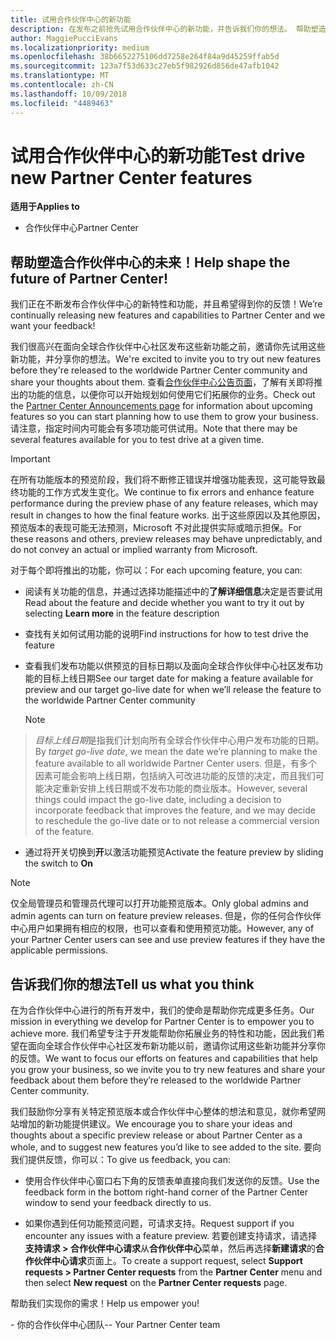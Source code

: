 ```yaml
---
title: 试用合作伙伴中心的新功能
description: 在发布之前抢先试用合作伙伴中心的新功能，并告诉我们你的想法。 帮助塑造合作伙伴中心的未来！
author: MaggiePucciEvans
ms.localizationpriority: medium
ms.openlocfilehash: 38b6652275106dd7258e264f84a9d45259ffab5d
ms.sourcegitcommit: 123a7f53d633c27eb5f982926d856de47afb1042
ms.translationtype: MT
ms.contentlocale: zh-CN
ms.lasthandoff: 10/09/2018
ms.locfileid: "4489463"
---
```

# <a name="test-drive-new-partner-center-features"></a><span data-ttu-id="16afc-104">试用合作伙伴中心的新功能</span><span class="sxs-lookup"><span data-stu-id="16afc-104">Test drive new Partner Center features</span></span>

**<span data-ttu-id="16afc-105">适用于</span><span class="sxs-lookup"><span data-stu-id="16afc-105">Applies to</span></span>**

- <span data-ttu-id="16afc-106">合作伙伴中心</span><span class="sxs-lookup"><span data-stu-id="16afc-106">Partner Center</span></span>

## <a name="help-shape-the-future-of-partner-center"></a><span data-ttu-id="16afc-107">帮助塑造合作伙伴中心的未来！</span><span class="sxs-lookup"><span data-stu-id="16afc-107">Help shape the future of Partner Center!</span></span>

<span data-ttu-id="16afc-108">我们正在不断发布合作伙伴中心的新特性和功能，并且希望得到你的反馈！</span><span class="sxs-lookup"><span data-stu-id="16afc-108">We’re continually releasing new features and capabilities to Partner Center and we want your feedback!</span></span> 

<span data-ttu-id="16afc-109">我们很高兴在面向全球合作伙伴中心社区发布这些新功能之前，邀请你先试用这些新功能，并分享你的想法。</span><span class="sxs-lookup"><span data-stu-id="16afc-109">We're excited to invite you to try out new features before they're released to the worldwide Partner Center community and share your thoughts about them.</span></span> <span data-ttu-id="16afc-110">查看[合作伙伴中心公告页面](https://partnercenter.microsoft.com/pcv/announcements)，了解有关即将推出的功能的信息，以便你可以开始规划如何使用它们拓展你的业务。</span><span class="sxs-lookup"><span data-stu-id="16afc-110">Check out the [Partner Center Announcements page](https://partnercenter.microsoft.com/pcv/announcements) for information about upcoming features so you can start planning how to use them to grow your business.</span></span> <span data-ttu-id="16afc-111">请注意，指定时间内可能会有多项功能可供试用。</span><span class="sxs-lookup"><span data-stu-id="16afc-111">Note that there may be several features available for you to test drive at a given time.</span></span>

> [!IMPORTANT]  
> <span data-ttu-id="16afc-112">在所有功能版本的预览阶段，我们将不断修正错误并增强功能表现，这可能导致最终功能的工作方式发生变化。</span><span class="sxs-lookup"><span data-stu-id="16afc-112">We continue to fix errors and enhance feature performance during the preview phase of any feature releases, which may result in changes to how the final feature works.</span></span> <span data-ttu-id="16afc-113">出于这些原因以及其他原因，预览版本的表现可能无法预测，Microsoft 不对此提供实际或暗示担保。</span><span class="sxs-lookup"><span data-stu-id="16afc-113">For these reasons and others, preview releases may behave unpredictably, and do not convey an actual or implied warranty from Microsoft.</span></span>

<span data-ttu-id="16afc-114">对于每个即将推出的功能，你可以：</span><span class="sxs-lookup"><span data-stu-id="16afc-114">For each upcoming feature, you can:</span></span>

-   <span data-ttu-id="16afc-115">阅读有关功能的信息，并通过选择功能描述中的**了解详细信息**决定是否要试用</span><span class="sxs-lookup"><span data-stu-id="16afc-115">Read about the feature and decide whether you want to try it out by selecting **Learn more** in the feature description</span></span> 

-   <span data-ttu-id="16afc-116">查找有关如何试用功能的说明</span><span class="sxs-lookup"><span data-stu-id="16afc-116">Find instructions for how to test drive the feature</span></span>

-   <span data-ttu-id="16afc-117">查看我们发布功能以供预览的目标日期以及面向全球合作伙伴中心社区发布功能的目标上线日期</span><span class="sxs-lookup"><span data-stu-id="16afc-117">See our target date for making a feature available for preview and our target go-live date for when we’ll release the feature to the worldwide Partner Center community</span></span> 

    > [!NOTE]  
>  <span data-ttu-id="16afc-118">*目标上线日期*是指我们计划向所有全球合作伙伴中心用户发布功能的日期。</span><span class="sxs-lookup"><span data-stu-id="16afc-118">By *target go-live date*, we mean the date we’re planning to make the feature available to all worldwide Partner Center users.</span></span> <span data-ttu-id="16afc-119">但是，有多个因素可能会影响上线日期，包括纳入可改进功能的反馈的决定，而且我们可能决定重新安排上线日期或不发布功能的商业版本。</span><span class="sxs-lookup"><span data-stu-id="16afc-119">However, several things could impact the go-live date, including a decision to incorporate feedback that improves the feature, and we may decide to reschedule the go-live date or to not release a commercial version of the feature.</span></span>  

-   <span data-ttu-id="16afc-120">通过将开关切换到**开**以激活功能预览</span><span class="sxs-lookup"><span data-stu-id="16afc-120">Activate the feature preview by sliding the switch to **On**</span></span>

> [!NOTE]  
>  <span data-ttu-id="16afc-121">仅全局管理员和管理员代理可以打开功能预览版本。</span><span class="sxs-lookup"><span data-stu-id="16afc-121">Only global admins and admin agents can turn on feature preview releases.</span></span> <span data-ttu-id="16afc-122">但是，你的任何合作伙伴中心用户如果拥有相应的权限，也可以查看和使用预览功能。</span><span class="sxs-lookup"><span data-stu-id="16afc-122">However, any of your Partner Center users can see and use preview features if they have the applicable permissions.</span></span>
 
## <a name="tell-us-what-you-think"></a><span data-ttu-id="16afc-123">告诉我们你的想法</span><span class="sxs-lookup"><span data-stu-id="16afc-123">Tell us what you think</span></span>

<span data-ttu-id="16afc-124">在为合作伙伴中心进行的所有开发中，我们的使命是帮助你完成更多任务。</span><span class="sxs-lookup"><span data-stu-id="16afc-124">Our mission in everything we develop for Partner Center is to empower you to achieve more.</span></span> <span data-ttu-id="16afc-125">我们希望专注于开发能帮助你拓展业务的特性和功能，因此我们希望在面向全球合作伙伴中心社区发布新功能以前，邀请你试用这些新功能并分享你的反馈。</span><span class="sxs-lookup"><span data-stu-id="16afc-125">We want to focus our efforts on features and capabilities that help you grow your business, so we invite you to try new features and share your feedback about them before they’re released to the worldwide Partner Center community.</span></span> 

<span data-ttu-id="16afc-126">我们鼓励你分享有关特定预览版本或合作伙伴中心整体的想法和意见，就你希望网站增加的新功能提供建议。</span><span class="sxs-lookup"><span data-stu-id="16afc-126">We encourage you to share your ideas and thoughts about a specific preview release or about Partner Center as a whole, and to suggest new features you’d like to see added to the site.</span></span> <span data-ttu-id="16afc-127">要向我们提供反馈，你可以：</span><span class="sxs-lookup"><span data-stu-id="16afc-127">To give us feedback, you can:</span></span>  

-   <span data-ttu-id="16afc-128">使用合作伙伴中心窗口右下角的反馈表单直接向我们发送你的反馈。</span><span class="sxs-lookup"><span data-stu-id="16afc-128">Use the feedback form in the bottom right-hand corner of the Partner Center window to send your feedback directly to us.</span></span> 

-   <span data-ttu-id="16afc-129">如果你遇到任何功能预览问题，可请求支持。</span><span class="sxs-lookup"><span data-stu-id="16afc-129">Request support if you encounter any issues with a feature preview.</span></span> <span data-ttu-id="16afc-130">若要创建支持请求，请选择**支持请求 > 合作伙伴中心请求**从**合作伙伴中心**菜单，然后再选择**新建请求**的**合作伙伴中心请求**页面上。</span><span class="sxs-lookup"><span data-stu-id="16afc-130">To create a support request, select **Support requests > Partner Center requests** from the **Partner Center** menu and then select **New request** on the **Partner Center requests** page.</span></span>

<span data-ttu-id="16afc-131">帮助我们实现你的需求！</span><span class="sxs-lookup"><span data-stu-id="16afc-131">Help us empower you!</span></span>

<span data-ttu-id="16afc-132">- 你的合作伙伴中心团队</span><span class="sxs-lookup"><span data-stu-id="16afc-132">-- Your Partner Center team</span></span>

